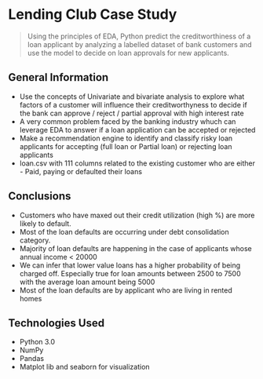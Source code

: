 # Lending Club Case Study

> Using the principles of EDA, Python predict the creditworthiness of a loan applicant by analyzing a labelled dataset of bank customers and use the model to decide on loan approvals for new applicants.




<!-- You can include any other section that is pertinent to your problem -->

## General Information
- Use the concepts of Univariate and bivariate analysis to explore what factors of a customer will influence their creditworthyness to decide if the bank can approve / reject / partial approval with high interest rate
- A very common problem faced by the banking industry whuch can leverage EDA to answer if a loan application can be accepted or rejected
- Make a recommendation engine to identify and classify risky loan applicants for accepting (full loan or Partial loan) or rejecting loan applicants
- loan.csv with 111 columns related to the existing customer who are either - Paid, paying or defaulted their loans

<!-- You don't have to answer all the questions - just the ones relevant to your project. -->
## Conclusions
- Customers who have maxed out their credit utilization (high %) are more likely to default.
- Most of the loan defaults are occurring under debt consolidation category.
- Majority of loan defaults are happening in the case of applicants whose annual income < 20000
- We can infer that lower value loans has a higher probability of being charged off.
Especially true for loan amounts between 2500 to 7500 with the average loan amount being 5000
- Most of the loan defaults are by applicant who are living in rented homes


<!-- You don't have to answer all the questions - just the ones relevant to your project. -->


## Technologies Used
- Python 3.0
- NumPy
- Pandas
- Matplot lib and seaborn for visualization

<!-- As the libraries versions keep on changing, it is recommended to mention the version of library used in this project -->
  



<!-- Optional -->
<!-- ## License -->
<!-- This project is open source and available under the [... License](). -->

<!-- You don't have to include all sections - just the one's relevant to your project -->
